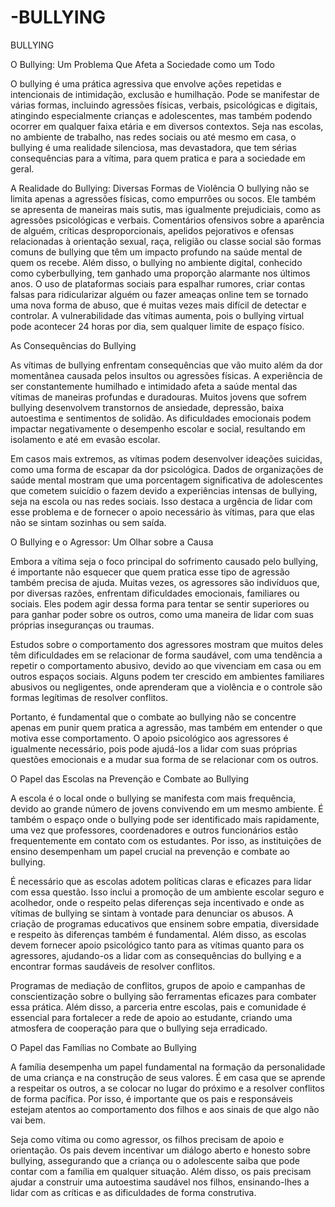 # -BULLYING
 BULLYING

O Bullying: Um Problema Que Afeta a Sociedade como um Todo

O bullying é uma prática agressiva que envolve ações repetidas e intencionais de intimidação, exclusão e humilhação. Pode se manifestar de várias formas, incluindo agressões físicas, verbais, psicológicas e digitais, atingindo especialmente crianças e adolescentes, mas também podendo ocorrer em qualquer faixa etária e em diversos contextos. Seja nas escolas, no ambiente de trabalho, nas redes sociais ou até mesmo em casa, o bullying é uma realidade silenciosa, mas devastadora, que tem sérias consequências para a vítima, para quem pratica e para a sociedade em geral.

A Realidade do Bullying: Diversas Formas de Violência
O bullying não se limita apenas a agressões físicas, como empurrões ou socos. Ele também se apresenta de maneiras mais sutis, mas igualmente prejudiciais, como as agressões psicológicas e verbais. Comentários ofensivos sobre a aparência de alguém, críticas desproporcionais, apelidos pejorativos e ofensas relacionadas à orientação sexual, raça, religião ou classe social são formas comuns de bullying que têm um impacto profundo na saúde mental de quem os recebe.
Além disso, o bullying no ambiente digital, conhecido como cyberbullying, tem ganhado uma proporção alarmante nos últimos anos. O uso de plataformas sociais para espalhar rumores, criar contas falsas para ridicularizar alguém ou fazer ameaças online tem se tornado uma nova forma de abuso, que é muitas vezes mais difícil de detectar e controlar. A vulnerabilidade das vítimas aumenta, pois o bullying virtual pode acontecer 24 horas por dia, sem qualquer limite de espaço físico.

As Consequências do Bullying

As vítimas de bullying enfrentam consequências que vão muito além da dor momentânea causada pelos insultos ou agressões físicas. A experiência de ser constantemente humilhado e intimidado afeta a saúde mental das vítimas de maneiras profundas e duradouras. Muitos jovens que sofrem bullying desenvolvem transtornos de ansiedade, depressão, baixa autoestima e sentimentos de solidão. As dificuldades emocionais podem impactar negativamente o desempenho escolar e social, resultando em isolamento e até em evasão escolar.

Em casos mais extremos, as vítimas podem desenvolver ideações suicidas, como uma forma de escapar da dor psicológica. Dados de organizações de saúde mental mostram que uma porcentagem significativa de adolescentes que cometem suicídio o fazem devido a experiências intensas de bullying, seja na escola ou nas redes sociais. Isso destaca a urgência de lidar com esse problema e de fornecer o apoio necessário às vítimas, para que elas não se sintam sozinhas ou sem saída.

O Bullying e o Agressor: Um Olhar sobre a Causa

Embora a vítima seja o foco principal do sofrimento causado pelo bullying, é importante não esquecer que quem pratica esse tipo de agressão também precisa de ajuda. Muitas vezes, os agressores são indivíduos que, por diversas razões, enfrentam dificuldades emocionais, familiares ou sociais. Eles podem agir dessa forma para tentar se sentir superiores ou para ganhar poder sobre os outros, como uma maneira de lidar com suas próprias inseguranças ou traumas.

Estudos sobre o comportamento dos agressores mostram que muitos deles têm dificuldades em se relacionar de forma saudável, com uma tendência a repetir o comportamento abusivo, devido ao que vivenciam em casa ou em outros espaços sociais. Alguns podem ter crescido em ambientes familiares abusivos ou negligentes, onde aprenderam que a violência e o controle são formas legítimas de resolver conflitos.

Portanto, é fundamental que o combate ao bullying não se concentre apenas em punir quem pratica a agressão, mas também em entender o que motiva esse comportamento. O apoio psicológico aos agressores é igualmente necessário, pois pode ajudá-los a lidar com suas próprias questões emocionais e a mudar sua forma de se relacionar com os outros.

O Papel das Escolas na Prevenção e Combate ao Bullying

A escola é o local onde o bullying se manifesta com mais frequência, devido ao grande número de jovens convivendo em um mesmo ambiente. É também o espaço onde o bullying pode ser identificado mais rapidamente, uma vez que professores, coordenadores e outros funcionários estão frequentemente em contato com os estudantes. Por isso, as instituições de ensino desempenham um papel crucial na prevenção e combate ao bullying.

É necessário que as escolas adotem políticas claras e eficazes para lidar com essa questão. Isso inclui a promoção de um ambiente escolar seguro e acolhedor, onde o respeito pelas diferenças seja incentivado e onde as vítimas de bullying se sintam à vontade para denunciar os abusos. A criação de programas educativos que ensinem sobre empatia, diversidade e respeito às diferenças também é fundamental. Além disso, as escolas devem fornecer apoio psicológico tanto para as vítimas quanto para os agressores, ajudando-os a lidar com as consequências do bullying e a encontrar formas saudáveis de resolver conflitos.

Programas de mediação de conflitos, grupos de apoio e campanhas de conscientização sobre o bullying são ferramentas eficazes para combater essa prática. Além disso, a parceria entre escolas, pais e comunidade é essencial para fortalecer a rede de apoio ao estudante, criando uma atmosfera de cooperação para que o bullying seja erradicado.

O Papel das Famílias no Combate ao Bullying

A família desempenha um papel fundamental na formação da personalidade de uma criança e na construção de seus valores. É em casa que se aprende a respeitar os outros, a se colocar no lugar do próximo e a resolver conflitos de forma pacífica. Por isso, é importante que os pais e responsáveis estejam atentos ao comportamento dos filhos e aos sinais de que algo não vai bem.

Seja como vítima ou como agressor, os filhos precisam de apoio e orientação. Os pais devem incentivar um diálogo aberto e honesto sobre bullying, assegurando que a criança ou o adolescente saiba que pode contar com a família em qualquer situação. Além disso, os pais precisam ajudar a construir uma autoestima saudável nos filhos, ensinando-lhes a lidar com as críticas e as dificuldades de forma construtiva.

